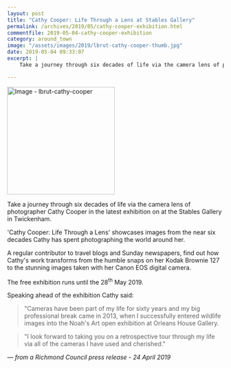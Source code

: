 ```yaml
---
layout: post
title: "Cathy Cooper: Life Through a Lens at Stables Gallery"
permalink: /archives/2019/05/cathy-cooper-exhibition.html
commentfile: 2019-05-04-cathy-cooper-exhibition
category: around_town
image: "/assets/images/2019/lbrut-cathy-cooper-thumb.jpg"
date: 2019-05-04 09:33:07
excerpt: |
    Take a journey through six decades of life via the camera lens of photographer Cathy Cooper in the latest exhibition on at the Stables Gallery in Twickenham.

---
```


<a href="/assets/images/2019/lbrut-cathy-cooper.jpg" title="Click for a larger image"><img src="/assets/images/2019/lbrut-cathy-cooper-thumb.jpg" width="250" alt="Image - lbrut-cathy-cooper"  class="photo right"/></a>


Take a journey through six decades of life via the camera lens of photographer Cathy Cooper in the latest exhibition on at the Stables Gallery in Twickenham.

'Cathy Cooper: Life Through a Lens' showcases images from the near six decades Cathy has spent photographing the world around her.

A regular contributor to travel blogs and Sunday newspapers, find out how Cathy's work transforms from the humble snaps on her Kodak Brownie 127 to the stunning images taken with her Canon EOS digital camera.

The free exhibition runs until the 28<sup>th</sup> May 2019.

Speaking ahead of the exhibition Cathy said:

> "Cameras have been part of my life for sixty years and my big professional break came in 2013, when I successfully entered wildlife images into the Noah's Art open exhibition at Orleans House Gallery.


> "I look forward to taking you on a retrospective tour through my life via all of the cameras I have used and cherished."

<cite>&mdash; from a Richmond Council press release - 24 April 2019</cite>
